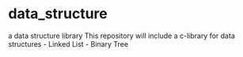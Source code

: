 # data_structure
a data structure library
	This repository will include a c-library for data structures
	 - Linked List
	 - Binary Tree
